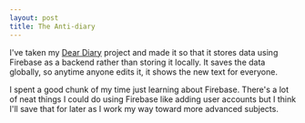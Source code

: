 ```yaml
---
layout: post
title: The Anti-diary
---
```

I've taken my <a href="http://rachelmcquirk.com/projects/deardiaryfirebase" target="_blank">Dear Diary</a> project and made it so that it stores data using Firebase as a backend rather than storing it locally. It saves the data globally, so anytime anyone edits it, it shows the new text for everyone.

I spent a good chunk of my time just learning about Firebase. There's a lot of neat things I could do using Firebase like adding user accounts but I think I'll save that for later as I work my way toward more advanced subjects.
